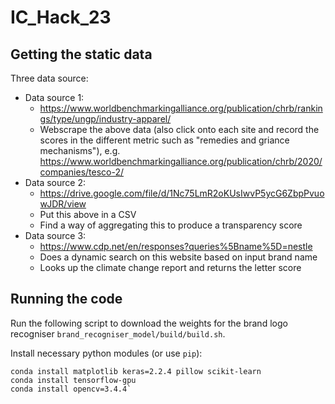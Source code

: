 # IC_Hack_23



## Getting the static data



Three data source:

* Data source 1:
  * https://www.worldbenchmarkingalliance.org/publication/chrb/rankings/type/ungp/industry-apparel/
  * Webscrape the above data (also click onto each site and record the scores in the different metric such as "remedies and griance mechanisms"), e.g. https://www.worldbenchmarkingalliance.org/publication/chrb/2020/companies/tesco-2/
* Data source 2:
  * https://drive.google.com/file/d/1Nc75LmR2oKUsIwvP5ycG6ZbpPvuowJDR/view
  * Put this above in a CSV
  * Find a way of aggregating this to produce a transparency score
* Data source 3:
  * https://www.cdp.net/en/responses?queries%5Bname%5D=nestle
  * Does a dynamic search on this website based on input brand name
  * Looks up the climate change report and returns the letter score


## Running the code

Run the following script to download the weights for the brand logo recogniser `brand_recogniser_model/build/build.sh`.

Install necessary python modules (or use `pip`):
```
conda install matplotlib keras=2.2.4 pillow scikit-learn
conda install tensorflow-gpu
conda install opencv=3.4.4`
```
